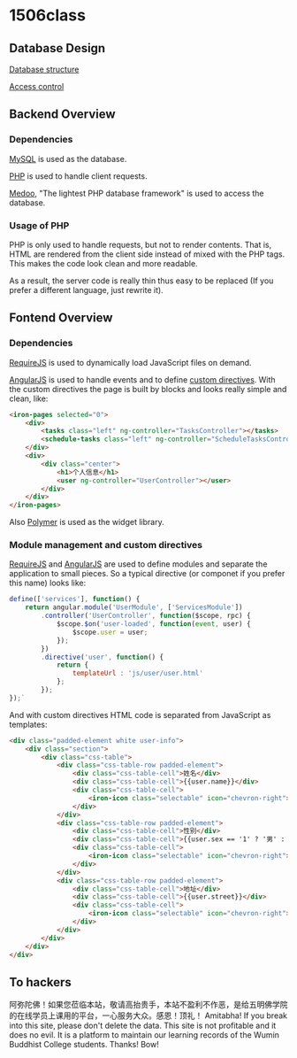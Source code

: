 # 1506class

Database Design
---------------
[Database structure](https://docs.google.com/document/d/1SACT2kfJpqAU_GyAZNAFLb-LTRKl3gU1wRCzh0vSRVQ/edit?usp=sharing)

[Access control](https://docs.google.com/document/d/1NxK2zozyfGPyECCN5seXgqHlCDPok4f0kDeiv4VNpAo/edit?usp=sharing)

Backend Overview
----------------
### Dependencies

[MySQL](https://www.mysql.com/) is used as the database.

[PHP](https://secure.php.net/) is used to handle client requests.

[Medoo](http://medoo.in/), "The lightest PHP database framework" is used to access the database.

### Usage of PHP
PHP is only used to handle requests, but not to render contents. That is, HTML are rendered from the client side instead of mixed with the PHP tags. This makes the code look clean and more readable.

As a result, the server code is really thin thus easy to be replaced (If you prefer a different language, just rewrite it).

Fontend Overview
----------------
### Dependencies
[RequireJS](http://requirejs.org/) is used to dynamically load JavaScript files on demand.

[AngularJS](https://angularjs.org/) is used to handle events and to define [custom directives](https://docs.angularjs.org/guide/directive). With the custom directives the page is built by blocks and looks really simple and clean, like:

```html
<iron-pages selected="0">
    <div>
		<tasks class="left" ng-controller="TasksController"></tasks>
		<schedule-tasks class="left" ng-controller="ScheduleTasksController"></schedule-tasks>
    </div>
    <div>
    	<div class="center">
	    	<h1>个人信息</h1>
	    	<user ng-controller="UserController"></user>
    	</div>
	</div>
</iron-pages>
```


Also [Polymer](https://www.polymer-project.org/1.0/) is used as the widget library.

### Module management and custom directives
[RequireJS](http://requirejs.org/) and [AngularJS](https://angularjs.org/) are used to define modules and separate the application to small pieces. So a typical directive (or componet if you prefer this name) looks like:

```JavaScript
define(['services'], function() {
	return angular.module('UserModule', ['ServicesModule'])
		.controller('UserController', function($scope, rpc) {
			$scope.$on('user-loaded', function(event, user) {
				$scope.user = user;
			});
		})
		.directive('user', function() {
			return {
				templateUrl : 'js/user/user.html'
			};
		});
});`
```

And with custom directives HTML code is separated from JavaScript as templates:
```html
<div class="padded-element white user-info">
	<div class="section">
		<div class="css-table">
			<div class="css-table-row padded-element">
				<div class="css-table-cell">姓名</div>
				<div class="css-table-cell">{{user.name}}</div>
				<div class="css-table-cell">
					<iron-icon class="selectable" icon="chevron-right"></iron-icon>
				</div>					
			</div>
			<div class="css-table-row padded-element">
				<div class="css-table-cell">性别</div>
				<div class="css-table-cell">{{user.sex == '1' ? '男' : '女'}}</div>
				<div class="css-table-cell">
					<iron-icon class="selectable" icon="chevron-right"></iron-icon>
				</div>					
			</div>
			<div class="css-table-row padded-element">
				<div class="css-table-cell">地址</div>
				<div class="css-table-cell">{{user.street}}</div>
				<div class="css-table-cell">
					<iron-icon class="selectable" icon="chevron-right"></iron-icon>
				</div>					
			</div>
		</div>
	</div>
</div>
```

To hackers
----------
阿弥陀佛！如果您莅临本站，敬请高抬贵手，本站不盈利不作恶，是给五明佛学院的在线学员上课用的平台，一心服务大众。感恩！顶礼！
Amitabha! If you break into this site, please don't delete the data. This site is not profitable and it does no evil. It is a platform to maintain our learning records of the Wumin Buddhist College students. Thanks! Bow!
